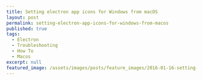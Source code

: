 ```yaml
---
title: Setting electron app icons for Windows from macOS
layout: post
permalink: setting-electron-app-icons-for-windows-from-macos
published: true
tags:
  - Electron
  - Troubleshooting
  - How To
  - Macos
excerpt: null
featured_image: /assets/images/posts/feature_images/2016-01-16-setting-electron-app-icons-for-windows-from-macos.jpg
---
```

